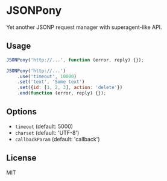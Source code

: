 # JSONPony

Yet another JSONP request manager with superagent-like API.

## Usage

```js
JSONPony('http://...', function (error, reply) {});

JSONPony('http://...')
    .use('timeout', 10000)
    .set('text', 'Some text')
    .set({id: [1, 2, 3], action: 'delete'})
    .end(function (error, reply) {});
```

## Options

- `timeout` (default: 5000)
- `charset` (default: 'UTF-8')
- `callbackParam` (default: 'callback')

## License

MIT
